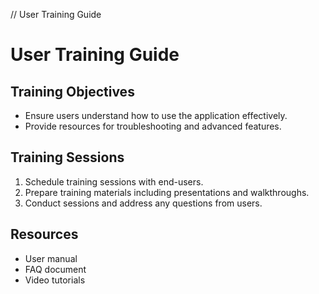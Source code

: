 // User Training Guide
# User Training Guide

## Training Objectives
- Ensure users understand how to use the application effectively.
- Provide resources for troubleshooting and advanced features.

## Training Sessions
1. Schedule training sessions with end-users.
2. Prepare training materials including presentations and walkthroughs.
3. Conduct sessions and address any questions from users.

## Resources
- User manual
- FAQ document
- Video tutorials